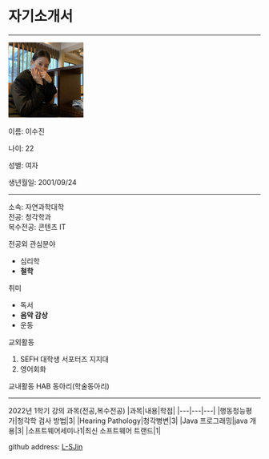 # 자기소개서
---

<img src=lsj.jpg height=150 widht=150>   

이름: 이수진   

나이: 22   

성별: 여자   

생년월일: 2001/09/24   




---

소속: 자연과학대학   
전공: 청각학과   
복수전공: 콘텐츠 IT

전공외 관심분야 
* 심리학
* **철학**   

취미   
* 독서
* **음악 감상**
* 운동

교외활동
1. SEFH 대학생 서포터즈 지지대
2. 영어회화   

교내활동
HAB 동아리(학술동아리)

--------


2022년 1학기 강의 과목(전공,복수전공)
|과목|내용|학점|
|---|---|---|
|행동청능평가|청각학 검사 방법|3|
|Hearing Pathology|청각병변|3|
|Java 프로그래밍|java 개용|3|
|소프트웨어세미나1|최신 소프트웨어 트랜드|1|


github address: [L-SJin][github]

[github]:http://github.com/L-SJin
